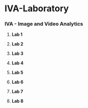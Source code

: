 # IVA-Laboratory

### IVA - Image and Video Analytics

1. **Lab 1**


2. **Lab 2**


3. **Lab 3**


4. **Lab 4**


5. **Lab 5**


6. **Lab 6**


7. **Lab 7**


8. **Lab 8**
